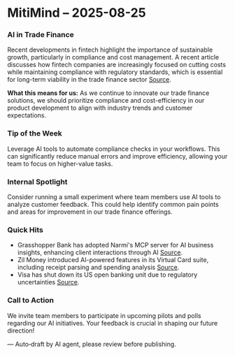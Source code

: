 # MitiMind – 2025-08-25

### AI in Trade Finance
Recent developments in fintech highlight the importance of sustainable growth, particularly in compliance and cost management. A recent article discusses how fintech companies are increasingly focused on cutting costs while maintaining compliance with regulatory standards, which is essential for long-term viability in the trade finance sector [Source](https://www.finextra.com/blogposting/29189/fintech-compliance-and-sustainable-growth---can-you-cut-your-costs?utm_medium=rssfinextra&utm_source=finextrafeed). 

**What this means for us:** As we continue to innovate our trade finance solutions, we should prioritize compliance and cost-efficiency in our product development to align with industry trends and customer expectations.

### Tip of the Week
Leverage AI tools to automate compliance checks in your workflows. This can significantly reduce manual errors and improve efficiency, allowing your team to focus on higher-value tasks.

### Internal Spotlight
Consider running a small experiment where team members use AI tools to analyze customer feedback. This could help identify common pain points and areas for improvement in our trade finance offerings.

### Quick Hits
- Grasshopper Bank has adopted Narmi's MCP server for AI business insights, enhancing client interactions through AI [Source](https://www.finextra.com/newsarticle/46479/grasshopper-bank-adopts-narmis-mcp-server-for-ai-business-insights?utm_medium=rssfinextra&utm_source=finextrafeed).
- Zil Money introduced AI-powered features in its Virtual Card suite, including receipt parsing and spending analysis [Source](https://www.finextra.com/pressarticle/106816/zil-money-adds-ai-powered-virtual-card-features?utm_medium=rssfinextra&utm_source=finextrafeed).
- Visa has shut down its US open banking unit due to regulatory uncertainties [Source](https://www.finextra.com/newsarticle/46489/visa-shuts-us-open-banking-unit---bloomberg?utm_medium=rssfinextra&utm_source=finextrafeed).

### Call to Action
We invite team members to participate in upcoming pilots and polls regarding our AI initiatives. Your feedback is crucial in shaping our future direction!

— Auto‑draft by AI agent, please review before publishing.
